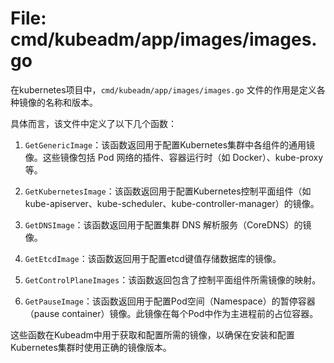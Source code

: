 # File: cmd/kubeadm/app/images/images.go

在kubernetes项目中，`cmd/kubeadm/app/images/images.go` 文件的作用是定义各种镜像的名称和版本。

具体而言，该文件中定义了以下几个函数：

1. `GetGenericImage`：该函数返回用于配置Kubernetes集群中各组件的通用镜像。这些镜像包括 Pod 网络的插件、容器运行时（如 Docker）、kube-proxy 等。

2. `GetKubernetesImage`：该函数返回用于配置Kubernetes控制平面组件（如kube-apiserver、kube-scheduler、kube-controller-manager）的镜像。

3. `GetDNSImage`：该函数返回用于配置集群 DNS 解析服务（CoreDNS）的镜像。

4. `GetEtcdImage`：该函数返回用于配置etcd键值存储数据库的镜像。

5. `GetControlPlaneImages`：该函数返回包含了控制平面组件所需镜像的映射。

6. `GetPauseImage`：该函数返回用于配置Pod空间（Namespace）的暂停容器（pause container）镜像。此镜像在每个Pod中作为主进程前的占位容器。

这些函数在Kubeadm中用于获取和配置所需的镜像，以确保在安装和配置Kubernetes集群时使用正确的镜像版本。

